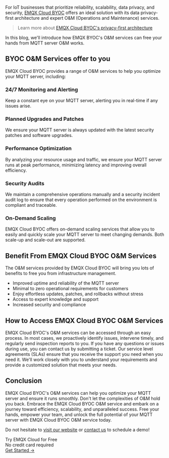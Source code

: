 For IoT businesses that prioritize reliability, scalability, data privacy, and security, [EMQX Cloud BYOC](https://www.emqx.com/en/cloud/byoc) offers an ideal solution with its data privacy-first architecture and expert O&M (Operations and Maintenance) services.

> Learn more about [EMQX Cloud BYOC's privacy-first architecture](https://www.emqx.com/en/blog/exploring-the-data-privacy-first-architecture-of-emqx-cloud-byoc)  

In this blog, we'll introduce how EMQX BYOC's O&M services can free your hands from MQTT server O&M works.

## BYOC O&M Services offer to you

EMQX Cloud BYOC provides a range of O&M services to help you optimize your MQTT server, including:

### 24/7 Monitoring and Alerting

Keep a constant eye on your MQTT server, alerting you in real-time if any issues arise.

### Planned Upgrades and Patches

We ensure your MQTT server is always updated with the latest security patches and software upgrades.

### Performance Optimization

By analyzing your resource usage and traffic, we ensure your MQTT server runs at peak performance, minimizing latency and improving overall efficiency.

### Security Audits

We maintain a comprehensive operations manually and a security incident audit log to ensure that every operation performed on the environment is compliant and traceable.

### On-Demand Scaling

EMQX Cloud BYOC offers on-demand scaling services that allow you to easily and quickly scale your MQTT server to meet changing demands. Both scale-up and scale-out are supported.

## Benefit From EMQX Cloud BYOC O&M Services

The O&M services provided by EMQX Cloud BYOC will bring you lots of benefits to free you from infrastructure management. 

- Improved uptime and reliability of the MQTT server
- Minimal to zero operational requirements for customers
- Enjoy effortless updates, patches, and rollbacks without stress
- Access to expert knowledge and support
- Increased security and compliance

## How to Access EMQX Cloud BYOC O&M Services

EMQX Cloud BYOC's O&M services can be accessed through an easy process. In most cases, we proactively identify issues, intervene timely, and regularly send inspection reports to you. If you have any questions or issues during use, you can contact us by submitting a ticket. Our service level agreements (SLAs) ensure that you receive the support you need when you need it. We'll work closely with you to understand your requirements and provide a customized solution that meets your needs.

## Conclusion

EMQX Cloud BYOC's O&M services can help you optimize your MQTT server and ensure it runs smoothly. Don't let the complexities of O&M hold you back. Embrace the EMQX Cloud BYOC O&M service and embark on a journey toward efficiency, scalability, and unparalleled success. Free your hands, empower your team, and unlock the full potential of your MQTT server with EMQX Cloud BYOC O&M service today.

Do not hesitate to [visit our website](https://www.emqx.com/en/cloud/byoc) or [contact us](https://www.emqx.com/en/contact?product=cloud&productEdition=BYOC) to schedule a demo!



<section class="promotion">
    <div>
        Try EMQX Cloud for Free
        <div class="is-size-14 is-text-normal has-text-weight-normal">No credit card required</div>
    </div>
    <a href="https://accounts.emqx.com/signup?continue=https://cloud-intl.emqx.com/console/deployments/0?oper=new" class="button is-gradient px-5">Get Started →</a>
</section>
